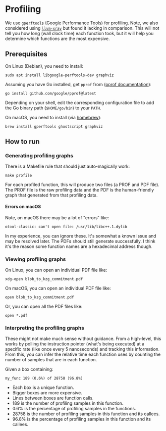 # Profiling

We use [`gperftools`](https://github.com/gperftools/gperftools) (Google
Performance Tools) for profiling. Note, we also considered using
[`llvm-xray`](https://llvm.org/docs/XRay.html) but found it lacking in
comparison. This will not tell you how long (wall clock time) each function
took, but it will help you determine which functions are the most expensive.

## Prerequisites

On Linux (Debian), you need to install:
```
sudo apt install libgoogle-perftools-dev graphviz
```
Assuming you have Go installed, get `pprof` from ([pprof documentation](https://github.com/google/pprof)):
```
go install github.com/google/pprof@latest
```
Depending on your shell, edit the corresponding configuration file to
add the Go binary path (`$HOME/go/bin`) to your `PATH`.

On macOS, you need to install (via [homebrew](https://brew.sh)):
```
brew install gperftools ghostscript graphviz
```

## How to run

### Generating profiling graphs

There is a Makefile rule that should just auto-magically work:
```
make profile
```

For each profiled function, this will produce two files (a PROF and PDF
file). The PROF file is the raw profiling data and the PDF is the
human-friendly graph that generated from that profiling data.

#### Errors on macOS

Note, on macOS there may be a lot of "errors" like:
```
otool-classic: can't open file: /usr/lib/libc++.1.dylib
```

In my experience, you can ignore these. It's somewhat a known issue and may be
resolved later. The PDFs should still generate successfully. I think it's the
reason some function names are a hexadecimal address though.

### Viewing profiling graphs

On Linux, you can open an individual PDF file like:
```
xdg-open blob_to_kzg_commitment.pdf
```

On macOS, you can open an individual PDF file like:
```
open blob_to_kzg_commitment.pdf
```

Or, you can open all the PDF files like:
```
open *.pdf
```

### Interpreting the profiling graphs

These might not make much sense without guidance. From a high-level, this works
by polling the instruction pointer (what's being executed) at a specific rate
(like once every 5 nanoseconds) and tracking this information. From this, you
can infer the relative time each function uses by counting the number of samples
that are in each function.

Given a box containing:
```
my_func 189 (0.6%) of 28758 (96.8%)
```

* Each box is a unique function.
* Bigger boxes are more expensive.
* Lines between boxes are function calls.
* 189 is the number of profiling samples in this function.
* 0.6% is the percentage of profiling samples in the functions.
* 28758 is the number of profiling samples in this function and its callees.
* 96.8% is the percentage of profiling samples in this function and its callees.
